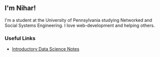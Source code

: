 ## I'm Nihar! 
I'm a student at the University of Pennsylvania studying Networked and Social Systems Engineering. I love web-development and helping others.


### Useful Links
- [Introductory Data Science Notes](/esenotes)